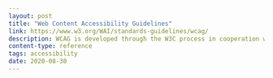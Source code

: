 ```yaml
---
layout: post
title: "Web Content Accessibility Guidelines"
link: https://www.w3.org/WAI/standards-guidelines/wcag/
description: WCAG is developed through the W3C process in cooperation with a goal of providing a single shared standard that meets the needs of individuals, organizations, and governments internationally.
content-type: reference
tags: accessibility
date: 2020-08-30
---
```


